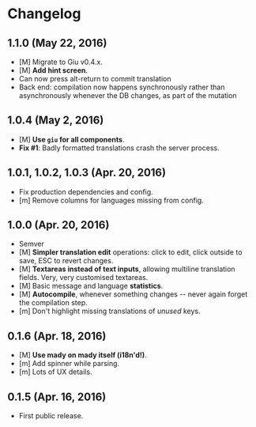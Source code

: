 # Changelog

## 1.1.0 (May 22, 2016)

* [M] Migrate to Giu v0.4.x.
* [M] **Add hint screen**.
* Can now press alt-return to commit translation
* Back end: compilation now happens synchronously rather than asynchronously whenever the DB changes, as part of the mutation

## 1.0.4 (May 2, 2016)

* [M] **Use `giu` for all components**.
* **Fix #1**: Badly formatted translations crash the server process.

## 1.0.1, 1.0.2, 1.0.3 (Apr. 20, 2016)

* Fix production dependencies and config.
* [m] Remove columns for languages missing from config.

## 1.0.0 (Apr. 20, 2016)

* Semver
* [M] **Simpler translation edit** operations: click to edit, click outside to save, ESC to revert changes.
* [M] **Textareas instead of text inputs**, allowing multiline translation fields. Very, very customised textareas.
* [M] Basic message and language **statistics**.
* [M] **Autocompile**, whenever something changes -- never again forget the compilation step.
* [m] Don't highlight missing translations of *unused* keys.

## 0.1.6 (Apr. 18, 2016)

* [M] **Use mady on mady itself (i18n'd!)**.
* [m] Add spinner while parsing.
* [m] Lots of UX details.

## 0.1.5 (Apr. 16, 2016)

* First public release.
